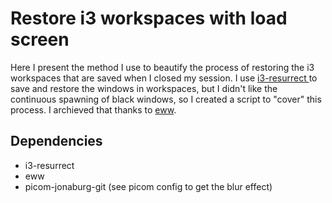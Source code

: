 # Restore i3 workspaces with load screen

Here I present the method I use to beautify the process of restoring the i3 workspaces that are saved when I closed my session. I use <a href=https://github.com/JonnyHaystack/i3-resurrect> i3-resurrect </a> to save and restore the windows in workspaces, but I didn't like the continuous spawning of black windows, so I created a script to "cover" this process. I archieved that thanks to <a href=https://github.com/elkowar/eww>eww</a>. 

## Dependencies
<ul>
<li> i3-resurrect
<li>eww
<li>picom-jonaburg-git (see picom config to get the blur effect)
</ul>

